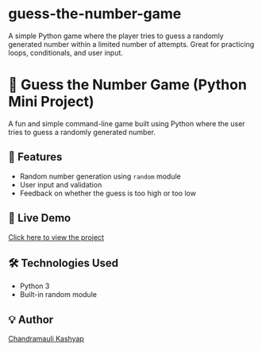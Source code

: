 # guess-the-number-game
A simple Python game where the player tries to guess a randomly generated number within a limited number of attempts. Great for practicing loops, conditionals, and user input.

# 🎯 Guess the Number Game (Python Mini Project)

A fun and simple command-line game built using Python where the user tries to guess a randomly generated number.

## 📌 Features
- Random number generation using `random` module
- User input and validation
- Feedback on whether the guess is too high or too low

## 🔗 Live Demo
[Click here to view the project](https://chandramauli-kashyap.github.io/guess-the-number-game/)  

## 🛠️ Technologies Used
- Python 3
- Built-in random module

## 💡 Author
[Chandramauli Kashyap](https://www.linkedin.com/in/chandramaulikashyap/)  
